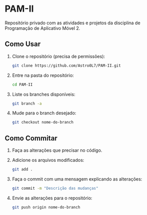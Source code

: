 # PAM-II

Repositório privado com as atividades e projetos da disciplina de Programação de Aplicativo Móvel 2.

## Como Usar

1. Clone o repositório (precisa de permissões):

   ```bash
   git clone https://github.com/Astro0L7/PAM-II.git
   ```

2. Entre na pasta do repositório:

   ```bash
   cd PAM-II
   ```

3. Liste os branches disponíveis:

   ```bash
   git branch -a
   ```

4. Mude para o branch desejado:

   ```bash
   git checkout nome-do-branch
   ```

## Como Commitar

1. Faça as alterações que precisar no código.

2. Adicione os arquivos modificados:

   ```bash
   git add .
   ```

3. Faça o commit com uma mensagem explicando as alterações:

   ```bash
   git commit -m "Descrição das mudanças"
   ```

4. Envie as alterações para o repositório:

   ```bash
   git push origin nome-do-branch
   ```
